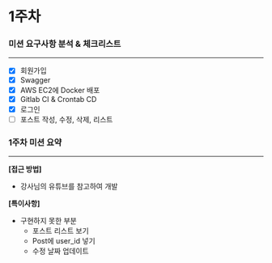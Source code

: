 # 1주차
### 미션 요구사항 분석 & 체크리스트

---

- [x] 회원가입
- [x] Swagger
- [x] AWS EC2에 Docker 배포
- [x] Gitlab CI & Crontab CD
- [x] 로그인
- [ ] 포스트 작성, 수정, 삭제, 리스트

### 1주차 미션 요약

---

**[접근 방법]**

- 강사님의 유튜브를 참고하여 개발


**[특이사항]**

- 구현하지 못한 부분
  - 포스트 리스트 보기
  - Post에 user_id 넣기
  - 수정 날짜 업데이트